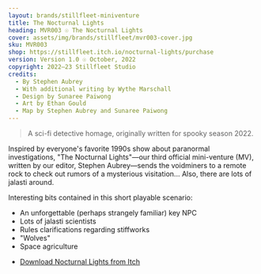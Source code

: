 ```yaml
---
layout: brands/stillfleet-miniventure
title: The Nocturnal Lights
heading: MVR003 ☉ The Nocturnal Lights
cover: assets/img/brands/stillfleet/mvr003-cover.jpg
sku: MVR003
shop: https://stillfleet.itch.io/nocturnal-lights/purchase
version: Version 1.0 ☉ October, 2022
copyright: 2022–23 Stillfleet Studio
credits:
  - By Stephen Aubrey
  - With additional writing by Wythe Marschall
  - Design by Sunaree Paiwong
  - Art by Ethan Gould
  - Map by Stephen Aubrey and Sunaree Paiwong
---
```


> A sci-fi detective homage, originally written for spooky season 2022.

Inspired by everyone's favorite 1990s show about paranormal investigations, "The Nocturnal Lights"—our third official mini-venture (MV), written by our editor, Stephen Aubrey—sends the voidminers to a remote rock to check out rumors of a mysterious visitation... Also, there are lots of jalasti around.

Interesting bits contained in this short playable scenario:

- An unforgettable (perhaps strangely familiar) key NPC
- Lots of jalasti scientists
- Rules clarifications regarding stiffworks
- "Wolves"
- Space agriculture

<ul class="button-list">
  <li>
    <a href="https://stillfleet.itch.io/nocturnal-lights/purchase" class="external itchio">
      Download Nocturnal Lights from Itch
    </a>
  </li>
</ul>